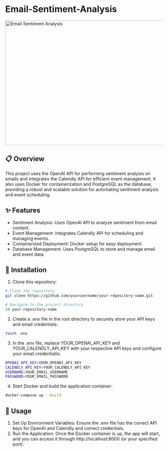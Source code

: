 # Email-Sentiment-Analysis
<img src="https://media.sproutsocial.com/uploads/2020/01/Insights-Featured-Art.png" alt="Email Sentiment Analysis" width="900" height="400">

## :clipboard: Overview
This project uses the OpenAI API for performing sentiment analysis on emails and integrates the Calendly API for efficient event management. It also uses Docker for containerization and PostgreSQL as the database, providing a robust and scalable solution for automating sentiment analysis and event scheduling.

## :sparkles: Features
- Sentiment Analysis: Uses OpenAI API to analyze sentiment from email content.
- Event Management: Integrates Calendly API for scheduling and managing events.
- Containerized Deployment: Docker setup for easy deployment.
- Database Management: Uses PostgreSQL to store and manage email and event data.

## :wrench: Installation
1. Clone this repository:

```bash
# Clone the repository
git clone https://github.com/yourusername/your-repository-name.git

# Navigate to the project directory
cd your-repository-name
```

2. Create a .env file in the root directory to securely store your API keys and email credentials:

```bash
touch .env
```

3. In the .env file, replace YOUR_OPENAI_API_KEY and YOUR_CALENDLY_API_KEY with your respective API keys and configure your email credentiatls:

 ```bash
OPENAI_API_KEY=YOUR_OPENAI_API_KEY
CALENDLY_API_KEY=YOUR_CALENDLY_API_KEY
USERNAME=YOUR_EMAIL_USERNAME
PASSWORD=YOUR_EMAIL_PASSWORD
```

4. Start Docker and build the application container:

```bash
docker-compose up --build
```

## :rocket: Usage

1. Set Up Environment Variables: Ensure the .env file has the correct API keys for OpenAI and Calendly and correct credentials.
2. Run the Application: Once the Docker container is up, the app will start, and you can access it through http://localhost:8000 (or your specified port).
